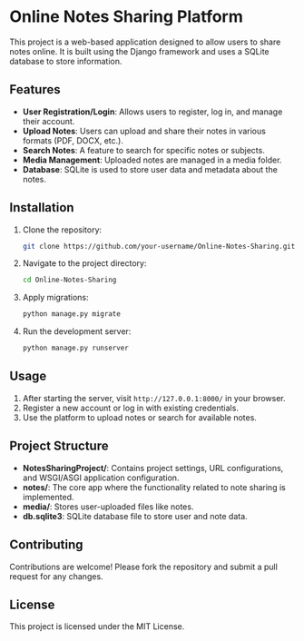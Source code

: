 
# Online Notes Sharing Platform

This project is a web-based application designed to allow users to share notes online. It is built using the Django framework and uses a SQLite database to store information.

## Features

- **User Registration/Login**: Allows users to register, log in, and manage their account.
- **Upload Notes**: Users can upload and share their notes in various formats (PDF, DOCX, etc.).
- **Search Notes**: A feature to search for specific notes or subjects.
- **Media Management**: Uploaded notes are managed in a media folder.
- **Database**: SQLite is used to store user data and metadata about the notes.

## Installation

1. Clone the repository:
    ```bash
    git clone https://github.com/your-username/Online-Notes-Sharing.git
    ```
2. Navigate to the project directory:
    ```bash
    cd Online-Notes-Sharing
    ```

3. Apply migrations:
    ```bash
    python manage.py migrate
    ```
4. Run the development server:
    ```bash
    python manage.py runserver
    ```

## Usage

1. After starting the server, visit `http://127.0.0.1:8000/` in your browser.
2. Register a new account or log in with existing credentials.
3. Use the platform to upload notes or search for available notes.

## Project Structure

- **NotesSharingProject/**: Contains project settings, URL configurations, and WSGI/ASGI application configuration.
- **notes/**: The core app where the functionality related to note sharing is implemented.
- **media/**: Stores user-uploaded files like notes.
- **db.sqlite3**: SQLite database file to store user and note data.

## Contributing

Contributions are welcome! Please fork the repository and submit a pull request for any changes.

## License

This project is licensed under the MIT License.
